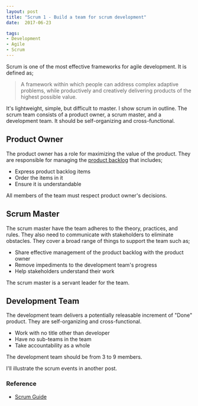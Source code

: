 ```yaml
---
layout: post
title: "Scrum 1 - Build a team for scrum development"
date:  2017-06-23

tags:
- Development
- Agile
- Scrum
---
```


Scrum is one of the most effective frameworks for agile development. It is defined as;

> A framework within which people can address complex adaptive problems, while productively and creatively delivering products of the highest possible value.

It's lightweight, simple, but difficult to master. I show scrum in outline. The scrum team consists of a product owner, a scrum master, and a development team. It should be self-organizing and cross-functional.

## Product Owner

The product owner has a role for maximizing the value of the product. They are responsible for managing the [product backlog]({{site.github.url}}/2017/10/01/artifact.html#product-backlog) that includes;

- Express product backlog items
- Order the items in it
- Ensure it is understandable

All members of the team must respect product owner's decisions.

## Scrum Master

The scrum master have the team adheres to the theory, practices, and rules. They also need to communicate with stakeholders to eliminate obstacles. They cover a broad range of things to support the team such as;

- Share effective management of the product backlog with the product owner
- Remove impediments to the development team's progress
- Help stakeholders understand their work

The scrum master is a servant leader for the team.

## Development Team

The development team delivers a potentially releasable increment of "Done" product. They are self-organizing and cross-functional.

- Work with no title other than developer
- Have no sub-teams in the team
- Take accountability as a whole

The development team should be from 3 to 9 members.

I'll illustrate the scrum events in another post.

### Reference

<div class="list">
   <ul>
    <li><a href="http://www.scrumguides.org/scrum-guide.html">Scrum Guide</a></li>
  </ul>
</div>
